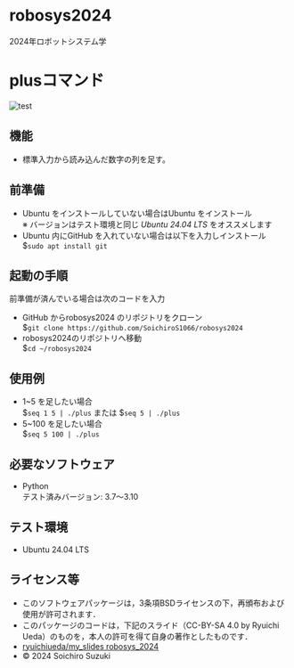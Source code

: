 # robosys2024
2024年ロボットシステム学

# plusコマンド
![test](https://github.com/SoichiroS1066/robosys2024/actions/workflows/test.yml/badge.svg)

## 機能
- 標準入力から読み込んだ数字の列を足す。

## 前準備
- Ubuntu をインストールしていない場合はUbuntu をインストール  
※ バージョンはテスト環境と同じ *Ubuntu 24.04 LTS* をオススメします
- Ubuntu 内にGitHub を入れていない場合は以下を入力しインストール  
$`sudo apt install git`

## 起動の手順
前準備が済んでいる場合は次のコードを入力  
- GitHub からrobosys2024 のリポジトリをクローン  
$`git clone https://github.com/SoichiroS1066/robosys2024`  
- robosys2024のリポジトリへ移動  
$`cd ~/robosys2024`

## 使用例
- 1~5 を足したい場合  
$`seq 1 5 | ./plus` または $`seq 5 | ./plus`
- 5~100 を足したい場合  
$`seq 5 100 | ./plus`

## 必要なソフトウェア
- Python  
テスト済みバージョン: 3.7〜3.10

## テスト環境
- Ubuntu 24.04 LTS

## ライセンス等
- このソフトウェアパッケージは，3条項BSDライセンスの下，再頒布および使用が許可されます．
- このパッケージのコードは，下記のスライド（CC-BY-SA 4.0 by Ryuichi Ueda）のものを，本人の許可を得て自身の著作としたものです．
- [ryuichiueda/my_slides robosys_2024](https://github.com/ryuichiueda/my_slides/tree/master/robosys_2024)
- © 2024 Soichiro Suzuki
